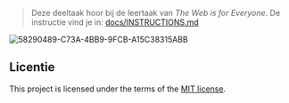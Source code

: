 > Deze deeltaak hoor bij de leertaak van _The Web is for Everyone_. De instructie vind je in: [docs/INSTRUCTIONS.md](docs/INSTRUCTIONS.md)

![58290489-C73A-4BB9-9FCB-A15C38315ABB](https://user-images.githubusercontent.com/112857270/230376449-b78a7fe6-14a0-4073-a7cd-0997e0acb37d.jpeg)


## Licentie

This project is licensed under the terms of the [MIT license](./LICENSE).
